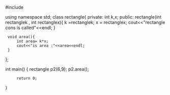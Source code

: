 
#include <iostream>

using namespace std;
class rectangle{
private:
    int k,x;
 public:
      rectangle(int rectanglek , int rectanglex){
       k =rectanglek;
        x = rectanglex;
          cout<<"rectangle cons is called"<<endl;
     }


     void area(){
         int area= k*x;
         cout<<"is area :"<<area<<endl;
     }

};

int main()
{
    rectangle p2(6,9);
    p2.area();

         return 0;
}

